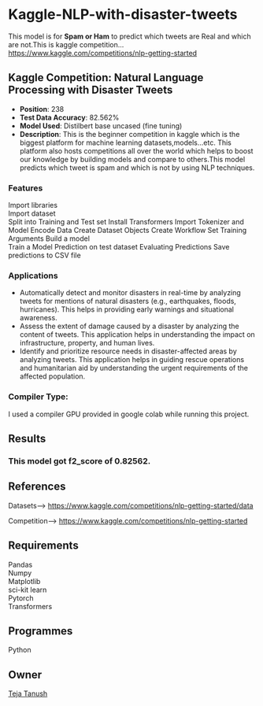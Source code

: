 # Kaggle-NLP-with-disaster-tweets
This model is for **Spam or Ham** to predict which tweets are Real and which are not.This is kaggle competition...
https://www.kaggle.com/competitions/nlp-getting-started
## Kaggle Competition: Natural Language Processing with Disaster Tweets
- **Position**: 238
- **Test Data Accuracy**: 82.562%
- **Model Used**: Distilbert base uncased (fine tuning)
- **Description**: This is the beginner competition in kaggle which is the biggest platform for machine learning datasets,models...etc. This platform also hosts competitions all over the world which helps to boost our knowledge by building models and compare to others.This model predicts which tweet is spam and which is not  by using NLP techniques.
### Features  
Import  libraries  
Import dataset  
Split into Training and Test set 
Install Transformers
Import Tokenizer and Model
Encode Data
Create Dataset Objects
Create Workflow
Set Training Arguments
Build a model  
Train a Model
Prediction on test dataset
Evaluating Predictions
Save predictions to CSV file
### Applications  
* Automatically detect and monitor disasters in real-time by analyzing tweets for mentions of natural disasters (e.g., earthquakes, floods, hurricanes). This helps in providing early warnings and situational awareness.
* Assess the extent of damage caused by a disaster by analyzing the content of tweets. This application helps in understanding the impact on infrastructure, property, and human lives.
* Identify and prioritize resource needs in disaster-affected areas by analyzing tweets. This application helps in guiding rescue operations and humanitarian aid by understanding the urgent requirements of the affected 
  population.
### Compiler Type:  
I used a compiler GPU provided in google colab while running this project.
## Results  
### This model got f2_score of 0.82562.
## References  
Datasets-->  https://www.kaggle.com/competitions/nlp-getting-started/data

Competition--> https://www.kaggle.com/competitions/nlp-getting-started
## Requirements  
Pandas  
Numpy  
Matplotlib  
sci-kit learn                                                                                                                                                                                                               
Pytorch                                                                                                                                                                                                                     
Transformers
## Programmes  
Python  
## Owner  
[Teja Tanush](https://github.com/tejatanush) 
